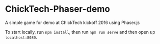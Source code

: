 # ChickTech-Phaser-demo
A simple game for demo at ChickTech kickoff 2016 using Phaser.js

To start locally, run `npm install`, then run `npm run serve` and then open up `localhost:8080`.
